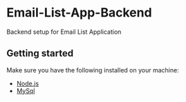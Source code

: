 # Email-List-App-Backend

Backend setup for Email List Application

## Getting started
Make sure you have the following installed on your machine:
- [Node.js](https://nodejs.org/)
- [MySql](https://dev.mysql.com/downloads/)